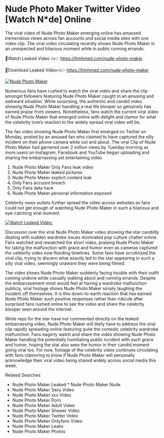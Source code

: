 ﻿# Nude Photo Maker Twitter Video [Watch N*de] Online

The viral video of ﻿Nude Photo Maker emerging online has amassed tremendous views across fan accounts and social media sites with one video clip. The viral video circulating recently shows ﻿Nude Photo Maker in an unexpected and hilarious moment while in public running errands. 

🔴Watch Leaked Video 🔥👉  https://hmhmed.com/nude-photo-maker 

🔴Download Leaked Video🔥👉  https://hmhmed.com/nude-photo-maker 

[![Nude Photo Maker](https://i.imgur.com/dJHk4Zq.gif)](https://hmhmed.com/nude-photo-maker)

Numerous fans have rushed to watch the viral video and share the clip amongst followers featuring ﻿Nude Photo Maker caught in an amusing and awkward situation. While surprising, the authentic and candid video showing ﻿Nude Photo Maker handling a real life blooper so genuinely has earned praise from viewers. Nonetheless, fans watch the current viral video of ﻿Nude Photo Maker that emerged online with delight and clamor for what the celebrity icon’s reaction to the widely spread viral video will be.

The fan video showing ﻿Nude Photo Maker first emerged on Twitter on Monday, posted by an amused fan who claimed to have captured the silly incident on their phone camera while out and about. The viral Clip of ﻿Nude Photo Maker had garnered over 2 million views by Tuesday morning as more users on Instagram, Facebook and YouTube began uploading and sharing the embarrassing yet entertaining video. 

1. ﻿Nude Photo Maker Only Fans leak video
2. ﻿Nude Photo Maker leaked pictures
3. ﻿Nude Photo Maker explicit content leak
4. Only Fans account breach
5. Only Fans data hack
6. ﻿Nude Photo Maker personal information exposed

Celebrity news outlets further spread the video across websites as fans could not get enough of watching ﻿Nude Photo Maker in such a hilarious and eye-catching viral moment. 

[![Watch Leaked Video.](https://miro.medium.com/v2/resize:fit:828/format:webp/1*cilzJN44JGOrTw9NJCrNHA.gif "Watch Leaked Video")](https://hmhmed.com/nude-photo-maker)

Discussion over the viral ﻿Nude Photo Maker video showing the star candidly dealing with sudden wardrobe issues dominated pop culture chatter online. Fans watched and rewatched the short video, praising ﻿Nude Photo Maker for taking the malfunction with grace and humor even as cameras captured the celebrity video now flooding timelines. Some fans have scrutinized the viral clip, trying to discern what exactly led to the star appearing in such a silly viral video, seemingly unaware they were being filmed.

The video shows ﻿Nude Photo Maker suddenly facing trouble with their outfit coming undone while casually walking about and running errands. Despite the embarrassment most would feel at having a wardrobe malfunction publicly, viral footage shows ﻿Nude Photo Maker simply laughing the incident off themselves. It is this down-to-earth reaction that has earned ﻿Nude Photo Maker such positive responses rather than ridicule after surprised fans rushed online to see the video and share the celebrity blooper seen around the internet.  

While reps for the star have not commented directly on the leaked embarrassing video, ﻿Nude Photo Maker will likely have to address the viral clip rapidly spreading online featuring quite the comedic celebrity wardrobe malfunction. Fans eagerly watch and share the video showing ﻿Nude Photo Maker handling the potentially humiliating public incident with such grace and humor, hoping the star also sees the humor in their candid moment going viral too. For now, footage of the celebrity video continues circulating with fans clamoring to know if ﻿Nude Photo Maker will personally acknowledge their viral video being shared widely across social media this week.

Related Searches
* ﻿Nude Photo Maker Leaked
﻿* Nude Photo Maker Nude
* ﻿Nude Photo Maker Sexy Video
* ﻿Nude Photo Maker xxx Video
* ﻿Nude Photo Maker Porn
* ﻿Nude Photo Maker Adult Video
* ﻿Nude Photo Maker Shower Video
* ﻿Nude Photo Maker Twitter Video
* ﻿Nude Photo Maker Onlyfans Video
* ﻿Nude Photo Maker Leaks
* ﻿Nude Photo Maker Photos